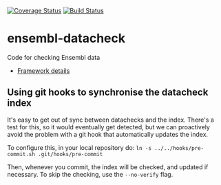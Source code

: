 [![Coverage Status](https://coveralls.io/repos/github/Ensembl/ensembl-datacheck/badge.svg?branch=master)](https://coveralls.io/github/Ensembl/ensembl-datacheck?branch=master) [![Build Status](https://travis-ci.org/Ensembl/ensembl-datacheck.svg?branch=master)](https://travis-ci.org/Ensembl/ensembl-datacheck)

# ensembl-datacheck
Code for checking Ensembl data
* [Framework details](framework.md)

## Using git hooks to synchronise the datacheck index
It's easy to get out of sync between datachecks and the index. There's a
test for this, so it would eventually get detected, but we can proactively
avoid the problem with a git hook that automatically updates the index.

To configure this, in your local repository do:
`ln -s ../../hooks/pre-commit.sh .git/hooks/pre-commit`

Then, whenever you commit, the index will be checked, and updated if
necessary. To skip the checking, use the `--no-verify` flag.
